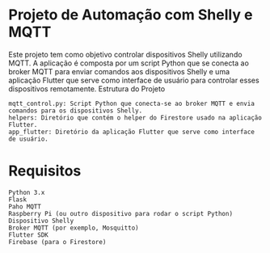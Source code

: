 # Projeto de Automação com Shelly e MQTT

Este projeto tem como objetivo controlar dispositivos Shelly utilizando MQTT. A aplicação é composta por um script Python que se conecta ao broker MQTT para enviar comandos aos dispositivos Shelly e uma aplicação Flutter que serve como interface de usuário para controlar esses dispositivos remotamente.
Estrutura do Projeto

    mqtt_control.py: Script Python que conecta-se ao broker MQTT e envia comandos para os dispositivos Shelly.
    helpers: Diretório que contém o helper do Firestore usado na aplicação Flutter.
    app_flutter: Diretório da aplicação Flutter que serve como interface de usuário.

# Requisitos

    Python 3.x
    Flask
    Paho MQTT
    Raspberry Pi (ou outro dispositivo para rodar o script Python)
    Dispositivo Shelly
    Broker MQTT (por exemplo, Mosquitto)
    Flutter SDK
    Firebase (para o Firestore)
